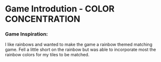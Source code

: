 # Game Introdution - COLOR CONCENTRATION

### Game Inspiration:
I like rainbows and wanted to make the game a rainbow themed matching game. Fell a little short on the rainbow but was able to incorporate most the rainbow colors for my tiles to be matched. 